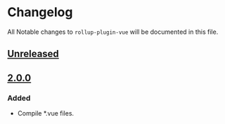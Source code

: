 # Changelog

All Notable changes to `rollup-plugin-vue` will be documented in this file.

## [Unreleased]

## [2.0.0]

### Added
- Compile *.vue files.

[Unreleased]: https://github.com/znck/rollup-plugin-vue/compare/v2.0.0...HEAD
[2.0.0]: https://github.com/znck/rollup-plugin-vue/compare/v1.0.3...v2.0.0
